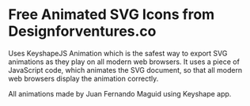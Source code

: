 # Free Animated SVG Icons from Designforventures.co
Uses KeyshapeJS Animation which is the safest way to export SVG animations as they play on all modern web browsers. It uses a piece of JavaScript code, which animates the SVG document, so that all modern web browsers display the animation correctly.

All animations made by Juan Fernando Maguid using Keyshape app.

